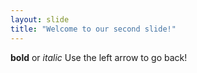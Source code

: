 ```yaml
---
layout: slide
title: "Welcome to our second slide!"
---
```

**bold** or _italic_
Use the left arrow to go back!
